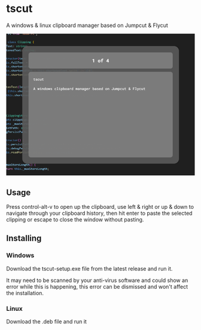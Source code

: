 # tscut

A windows & linux clipboard manager based on Jumpcut & Flycut

![image](./tscut.png)

## Usage

Press control-alt-v to open up the clipboard, use left & right or up & down to navigate through your clipboard history, then hit enter to paste the selected clipping or escape to close the window without pasting.

## Installing

### Windows
Download the tscut-setup.exe file from the latest release and run it.

It may need to be scanned by your anti-virus software and could show an error while this is happening, this error can be dismissed and won't affect the installation.

### Linux
Download the .deb file and run it
